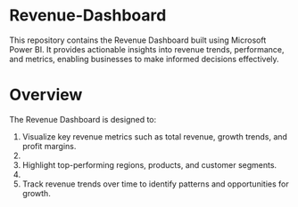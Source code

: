 # Revenue-Dashboard
This repository contains the Revenue Dashboard built using Microsoft Power BI. It provides actionable insights into revenue trends, performance, and metrics, enabling businesses to make informed decisions effectively.

# Overview
The Revenue Dashboard is designed to:
1. Visualize key revenue metrics such as total revenue, growth trends, and profit margins.
2. 
3. Highlight top-performing regions, products, and customer segments.
4. 
5. Track revenue trends over time to identify patterns and opportunities for growth.
